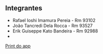 ## Integrantes 
- Rafael Ioshi Imamura Pereia - Rm 93102
- João Tancredi Dela Rocca - Rm 93527
- Erik Guiseppe Kato Bandeira - Rm 92988
- 
[Print do app](https://imgur.com/a/cEJL1rH)
